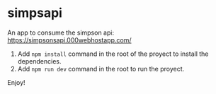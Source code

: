 # simpsapi

An app to consume the simpson api: https://simpsonsapi.000webhostapp.com/

1. Add `npm install` command in the root of the proyect to install the dependencies.
2. Add `npm run dev` command in the root to run the proyect.

Enjoy!

